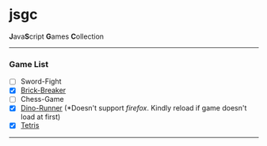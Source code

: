# jsgc

**J**ava**S**cript **G**ames **C**ollection

---

### Game List

- [ ] Sword-Fight
- [x] [Brick-Breaker](https://brick-breaker-the-prime.netlify.app/)
- [ ] Chess-Game
- [X] [Dino-Runner](https://dino-runner-sigma.vercel.app/) (*Doesn't support *firefox*. Kindly reload if game doesn't load at first)
- [x] [Tetris](https://tetris-ts-game.netlify.app/)

---
